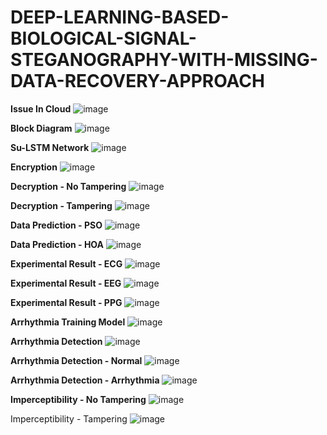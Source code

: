 # DEEP-LEARNING-BASED-BIOLOGICAL-SIGNAL-STEGANOGRAPHY-WITH-MISSING-DATA-RECOVERY-APPROACH

**Issue In Cloud**
![image](https://github.com/EKANATHAN-1001/DEEP-LEARNING-BASED-BIOLOGICAL-SIGNAL-STEGANOGRAPHY-WITH-MISSING-DATA-RECOVERY-APPROACH/assets/116795679/251f7706-3e29-4fe4-baf5-9d99c2e5bdf5)

**Block Diagram**
![image](https://github.com/EKANATHAN-1001/DEEP-LEARNING-BASED-BIOLOGICAL-SIGNAL-STEGANOGRAPHY-WITH-MISSING-DATA-RECOVERY-APPROACH/assets/116795679/5b82e173-830b-48ac-a359-b3d2abf4d218)

**Su-LSTM Network**
![image](https://github.com/EKANATHAN-1001/DEEP-LEARNING-BASED-BIOLOGICAL-SIGNAL-STEGANOGRAPHY-WITH-MISSING-DATA-RECOVERY-APPROACH/assets/116795679/b85c9bed-0f99-4601-972a-3be60d7b2695)

**Encryption**
![image](https://github.com/EKANATHAN-1001/DEEP-LEARNING-BASED-BIOLOGICAL-SIGNAL-STEGANOGRAPHY-WITH-MISSING-DATA-RECOVERY-APPROACH/assets/116795679/32448ca0-4185-439d-a629-6fee955d70c9)

**Decryption - No Tampering**
![image](https://github.com/EKANATHAN-1001/DEEP-LEARNING-BASED-BIOLOGICAL-SIGNAL-STEGANOGRAPHY-WITH-MISSING-DATA-RECOVERY-APPROACH/assets/116795679/1bd9d503-9c90-4fed-abba-ffcd1b90da26)

**Decryption - Tampering**
![image](https://github.com/EKANATHAN-1001/DEEP-LEARNING-BASED-BIOLOGICAL-SIGNAL-STEGANOGRAPHY-WITH-MISSING-DATA-RECOVERY-APPROACH/assets/116795679/6d9c2178-7463-4be1-b2e4-fd1c516fba4e)

**Data Prediction - PSO**
![image](https://github.com/EKANATHAN-1001/DEEP-LEARNING-BASED-BIOLOGICAL-SIGNAL-STEGANOGRAPHY-WITH-MISSING-DATA-RECOVERY-APPROACH/assets/116795679/ccbe2384-1f79-4ecc-8b5c-b794ff452927)

**Data Prediction - HOA**
![image](https://github.com/EKANATHAN-1001/DEEP-LEARNING-BASED-BIOLOGICAL-SIGNAL-STEGANOGRAPHY-WITH-MISSING-DATA-RECOVERY-APPROACH/assets/116795679/e69aa479-73e8-4a24-b3cd-f789f4fb9991)

**Experimental Result - ECG**
![image](https://github.com/EKANATHAN-1001/DEEP-LEARNING-BASED-BIOLOGICAL-SIGNAL-STEGANOGRAPHY-WITH-MISSING-DATA-RECOVERY-APPROACH/assets/116795679/2cc59c04-e673-4df0-b7c2-aa04cf96768a)

**Experimental Result - EEG**
![image](https://github.com/EKANATHAN-1001/DEEP-LEARNING-BASED-BIOLOGICAL-SIGNAL-STEGANOGRAPHY-WITH-MISSING-DATA-RECOVERY-APPROACH/assets/116795679/b1054ed1-7d86-4ddc-bf48-59c0d6fa5134)

**Experimental Result - PPG**
![image](https://github.com/EKANATHAN-1001/DEEP-LEARNING-BASED-BIOLOGICAL-SIGNAL-STEGANOGRAPHY-WITH-MISSING-DATA-RECOVERY-APPROACH/assets/116795679/b2e96a76-0d86-4cb1-a0d5-4c98999ac016)

**Arrhythmia Training Model**
![image](https://github.com/EKANATHAN-1001/DEEP-LEARNING-BASED-BIOLOGICAL-SIGNAL-STEGANOGRAPHY-WITH-MISSING-DATA-RECOVERY-APPROACH/assets/116795679/58d49ea5-bbdc-486e-97f4-89cbdb61b7e3)

**Arrhythmia Detection**
![image](https://github.com/EKANATHAN-1001/DEEP-LEARNING-BASED-BIOLOGICAL-SIGNAL-STEGANOGRAPHY-WITH-MISSING-DATA-RECOVERY-APPROACH/assets/116795679/9c069ed8-fba9-4882-b6bd-b7f6d8f648ee)

**Arrhythmia Detection - Normal**
![image](https://github.com/EKANATHAN-1001/DEEP-LEARNING-BASED-BIOLOGICAL-SIGNAL-STEGANOGRAPHY-WITH-MISSING-DATA-RECOVERY-APPROACH/assets/116795679/74e2575e-97ce-4402-94d7-1490cbb79f3e)

**Arrhythmia Detection - Arrhythmia**
![image](https://github.com/EKANATHAN-1001/DEEP-LEARNING-BASED-BIOLOGICAL-SIGNAL-STEGANOGRAPHY-WITH-MISSING-DATA-RECOVERY-APPROACH/assets/116795679/af7097f5-d9f5-49b9-aaf9-aa56bb364d30)

**Imperceptibility - No Tampering**
![image](https://github.com/EKANATHAN-1001/DEEP-LEARNING-BASED-BIOLOGICAL-SIGNAL-STEGANOGRAPHY-WITH-MISSING-DATA-RECOVERY-APPROACH/assets/116795679/be1aa9e1-5033-4e10-8017-28fe34535544)

Imperceptibility - Tampering
![image](https://github.com/EKANATHAN-1001/DEEP-LEARNING-BASED-BIOLOGICAL-SIGNAL-STEGANOGRAPHY-WITH-MISSING-DATA-RECOVERY-APPROACH/assets/116795679/387ef808-8263-4571-819e-1321006e0f63)
